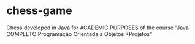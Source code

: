 # chess-game
Chess developed in Java for ACADEMIC PURPOSES of the course "Java COMPLETO Programação Orientada a Objetos +Projetos"
